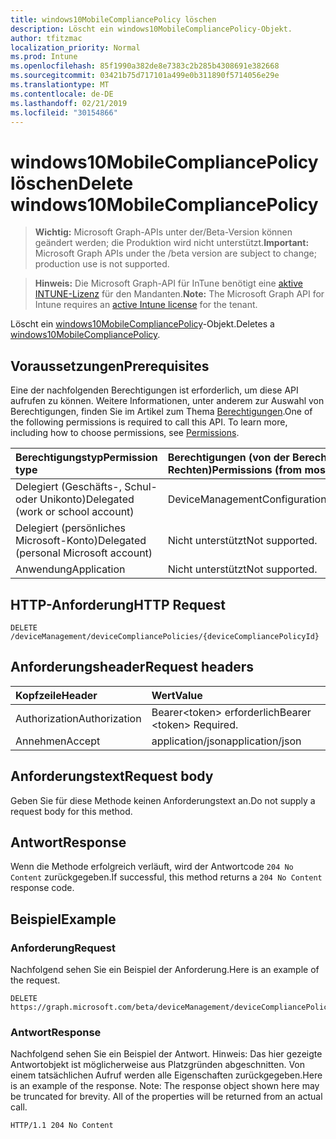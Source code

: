 ```yaml
---
title: windows10MobileCompliancePolicy löschen
description: Löscht ein windows10MobileCompliancePolicy-Objekt.
author: tfitzmac
localization_priority: Normal
ms.prod: Intune
ms.openlocfilehash: 85f1990a382de8e7383c2b285b4308691e382668
ms.sourcegitcommit: 03421b75d717101a499e0b311890f5714056e29e
ms.translationtype: MT
ms.contentlocale: de-DE
ms.lasthandoff: 02/21/2019
ms.locfileid: "30154866"
---
```

# <a name="delete-windows10mobilecompliancepolicy"></a><span data-ttu-id="a43bb-103">windows10MobileCompliancePolicy löschen</span><span class="sxs-lookup"><span data-stu-id="a43bb-103">Delete windows10MobileCompliancePolicy</span></span>

> <span data-ttu-id="a43bb-104">**Wichtig:** Microsoft Graph-APIs unter der/Beta-Version können geändert werden; die Produktion wird nicht unterstützt.</span><span class="sxs-lookup"><span data-stu-id="a43bb-104">**Important:** Microsoft Graph APIs under the /beta version are subject to change; production use is not supported.</span></span>

> <span data-ttu-id="a43bb-105">**Hinweis:** Die Microsoft Graph-API für InTune benötigt eine [aktive INTUNE-Lizenz](https://go.microsoft.com/fwlink/?linkid=839381) für den Mandanten.</span><span class="sxs-lookup"><span data-stu-id="a43bb-105">**Note:** The Microsoft Graph API for Intune requires an [active Intune license](https://go.microsoft.com/fwlink/?linkid=839381) for the tenant.</span></span>

<span data-ttu-id="a43bb-106">Löscht ein [windows10MobileCompliancePolicy](../resources/intune-deviceconfig-windows10mobilecompliancepolicy.md)-Objekt.</span><span class="sxs-lookup"><span data-stu-id="a43bb-106">Deletes a [windows10MobileCompliancePolicy](../resources/intune-deviceconfig-windows10mobilecompliancepolicy.md).</span></span>

## <a name="prerequisites"></a><span data-ttu-id="a43bb-107">Voraussetzungen</span><span class="sxs-lookup"><span data-stu-id="a43bb-107">Prerequisites</span></span>
<span data-ttu-id="a43bb-p101">Eine der nachfolgenden Berechtigungen ist erforderlich, um diese API aufrufen zu können. Weitere Informationen, unter anderem zur Auswahl von Berechtigungen, finden Sie im Artikel zum Thema [Berechtigungen](/concepts/permissions-reference.md).</span><span class="sxs-lookup"><span data-stu-id="a43bb-p101">One of the following permissions is required to call this API. To learn more, including how to choose permissions, see [Permissions](/concepts/permissions-reference.md).</span></span>

|<span data-ttu-id="a43bb-110">Berechtigungstyp</span><span class="sxs-lookup"><span data-stu-id="a43bb-110">Permission type</span></span>|<span data-ttu-id="a43bb-111">Berechtigungen (von der Berechtigung mit den meisten Rechten zu der mit den wenigsten Rechten)</span><span class="sxs-lookup"><span data-stu-id="a43bb-111">Permissions (from most to least privileged)</span></span>|
|:---|:---|
|<span data-ttu-id="a43bb-112">Delegiert (Geschäfts-, Schul- oder Unikonto)</span><span class="sxs-lookup"><span data-stu-id="a43bb-112">Delegated (work or school account)</span></span>|<span data-ttu-id="a43bb-113">DeviceManagementConfiguration.ReadWrite.All</span><span class="sxs-lookup"><span data-stu-id="a43bb-113">DeviceManagementConfiguration.ReadWrite.All</span></span>|
|<span data-ttu-id="a43bb-114">Delegiert (persönliches Microsoft-Konto)</span><span class="sxs-lookup"><span data-stu-id="a43bb-114">Delegated (personal Microsoft account)</span></span>|<span data-ttu-id="a43bb-115">Nicht unterstützt</span><span class="sxs-lookup"><span data-stu-id="a43bb-115">Not supported.</span></span>|
|<span data-ttu-id="a43bb-116">Anwendung</span><span class="sxs-lookup"><span data-stu-id="a43bb-116">Application</span></span>|<span data-ttu-id="a43bb-117">Nicht unterstützt</span><span class="sxs-lookup"><span data-stu-id="a43bb-117">Not supported.</span></span>|

## <a name="http-request"></a><span data-ttu-id="a43bb-118">HTTP-Anforderung</span><span class="sxs-lookup"><span data-stu-id="a43bb-118">HTTP Request</span></span>
<!-- {
  "blockType": "ignored"
}
-->
``` http
DELETE /deviceManagement/deviceCompliancePolicies/{deviceCompliancePolicyId}
```

## <a name="request-headers"></a><span data-ttu-id="a43bb-119">Anforderungsheader</span><span class="sxs-lookup"><span data-stu-id="a43bb-119">Request headers</span></span>
|<span data-ttu-id="a43bb-120">Kopfzeile</span><span class="sxs-lookup"><span data-stu-id="a43bb-120">Header</span></span>|<span data-ttu-id="a43bb-121">Wert</span><span class="sxs-lookup"><span data-stu-id="a43bb-121">Value</span></span>|
|:---|:---|
|<span data-ttu-id="a43bb-122">Authorization</span><span class="sxs-lookup"><span data-stu-id="a43bb-122">Authorization</span></span>|<span data-ttu-id="a43bb-123">Bearer&lt;token&gt; erforderlich</span><span class="sxs-lookup"><span data-stu-id="a43bb-123">Bearer &lt;token&gt; Required.</span></span>|
|<span data-ttu-id="a43bb-124">Annehmen</span><span class="sxs-lookup"><span data-stu-id="a43bb-124">Accept</span></span>|<span data-ttu-id="a43bb-125">application/json</span><span class="sxs-lookup"><span data-stu-id="a43bb-125">application/json</span></span>|

## <a name="request-body"></a><span data-ttu-id="a43bb-126">Anforderungstext</span><span class="sxs-lookup"><span data-stu-id="a43bb-126">Request body</span></span>
<span data-ttu-id="a43bb-127">Geben Sie für diese Methode keinen Anforderungstext an.</span><span class="sxs-lookup"><span data-stu-id="a43bb-127">Do not supply a request body for this method.</span></span>

## <a name="response"></a><span data-ttu-id="a43bb-128">Antwort</span><span class="sxs-lookup"><span data-stu-id="a43bb-128">Response</span></span>
<span data-ttu-id="a43bb-129">Wenn die Methode erfolgreich verläuft, wird der Antwortcode `204 No Content` zurückgegeben.</span><span class="sxs-lookup"><span data-stu-id="a43bb-129">If successful, this method returns a `204 No Content` response code.</span></span>

## <a name="example"></a><span data-ttu-id="a43bb-130">Beispiel</span><span class="sxs-lookup"><span data-stu-id="a43bb-130">Example</span></span>

### <a name="request"></a><span data-ttu-id="a43bb-131">Anforderung</span><span class="sxs-lookup"><span data-stu-id="a43bb-131">Request</span></span>
<span data-ttu-id="a43bb-132">Nachfolgend sehen Sie ein Beispiel der Anforderung.</span><span class="sxs-lookup"><span data-stu-id="a43bb-132">Here is an example of the request.</span></span>
``` http
DELETE https://graph.microsoft.com/beta/deviceManagement/deviceCompliancePolicies/{deviceCompliancePolicyId}
```

### <a name="response"></a><span data-ttu-id="a43bb-133">Antwort</span><span class="sxs-lookup"><span data-stu-id="a43bb-133">Response</span></span>
<span data-ttu-id="a43bb-p102">Nachfolgend sehen Sie ein Beispiel der Antwort. Hinweis: Das hier gezeigte Antwortobjekt ist möglicherweise aus Platzgründen abgeschnitten. Von einem tatsächlichen Aufruf werden alle Eigenschaften zurückgegeben.</span><span class="sxs-lookup"><span data-stu-id="a43bb-p102">Here is an example of the response. Note: The response object shown here may be truncated for brevity. All of the properties will be returned from an actual call.</span></span>
``` http
HTTP/1.1 204 No Content
```




